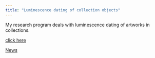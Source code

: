 ```yaml
---
title: "Luminescence dating of collection objects"
---
```

My research program deals with luminescence dating of artworks in collections.

[click here](/about/)

[News](/_post/)
